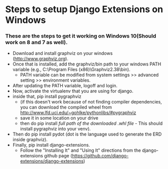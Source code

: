 # Steps to setup Django Extensions on Windows
### These are the steps to get it working on Windows 10(Should work on 8 and 7 as well).

- Download and install graphviz on your windows (http://www.graphviz.org).
- Once that is installed, add the graphviz/bin path to your windows PATH variable (e.g., C:\Program Files (x86)\Graphviz2.38\bin).
  - PATH variable can be modified from system settings >> advanced setting >> environment variables.
- After updating the PATH variable, logoff and login.
- Now, activate the virtualenv that you are using for django.
- inside that, pip install pygraphviz
  - (if this doesn't work because of not finding compiler dependencies, you can download the compiled wheel from http://www.lfd.uci.edu/~gohlke/pythonlibs/#pygraphviz
  - save it in some location on your drive
  - then do pip install *full path of the downloaded .whl file* - This should install pygraphviz into your venv).
- Then do pip install pydot (dot is the language used to generate the ERD inside graphviz).
- Finally, pip install django-extensions.
  - Follow the "Installing It" and "Using It" directions from the django-extensions github page (https://github.com/django-extensions/django-extensions)
